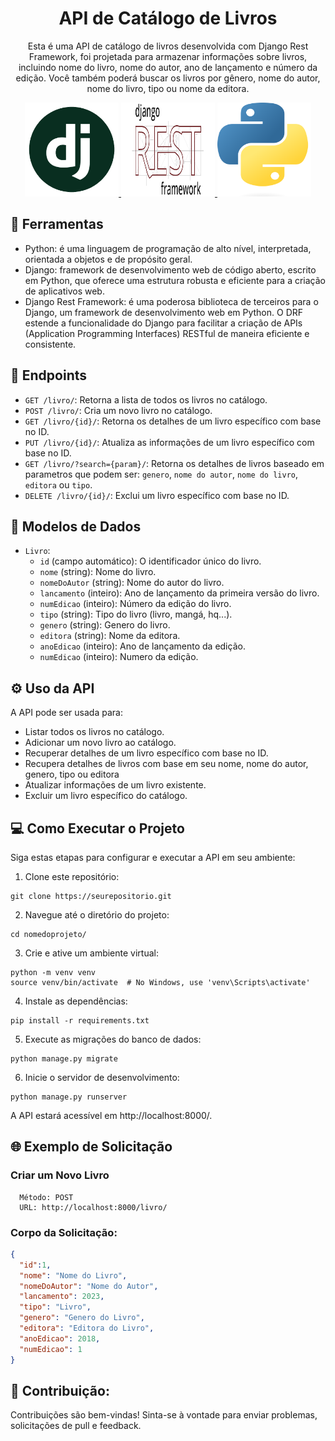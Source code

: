 <h1 align='center'> API de Catálogo de Livros </h1>

<p align='center'>Esta é uma API de catálogo de livros desenvolvida com Django Rest Framework, foi projetada para armazenar informações sobre livros, incluindo nome do livro, nome do autor, ano de lançamento e número da edição.
Você também poderá buscar os livros por gênero, nome do autor, nome do livro, tipo ou nome da editora.</p>

<div align='center'>
  <a href="https://www.djangoproject.com/" target="_blank">
      <img src="./img/django_logo.png" width="150" height="150" />
  </a>

  <a href="https://www.django-rest-framework.org/" target="_blank">
      <img src="./img/django_rest_logo.png" width="150" height="150" />
  </a>

  <a href="https://www.python.org/" target="_blank">
      <img src="./img/python_logo.png" width="150" height="150" />
  </a>
</div>

## 🔧 Ferramentas

-   Python: é uma linguagem de programação de alto nível, interpretada, orientada a objetos e de propósito geral.
-   Django: framework de desenvolvimento web de código aberto, escrito em Python, que oferece uma estrutura robusta e eficiente para a criação de aplicativos web.
-   Django Rest Framework: é uma poderosa biblioteca de terceiros para o Django, um framework de desenvolvimento web em Python. O DRF estende a funcionalidade do Django para facilitar a criação de APIs (Application Programming Interfaces) RESTful de maneira eficiente e consistente.

## 📍 Endpoints

- `GET /livro/`: Retorna a lista de todos os livros no catálogo.
- `POST /livro/`: Cria um novo livro no catálogo.
- `GET /livro/{id}/`: Retorna os detalhes de um livro específico com base no ID.
- `PUT /livro/{id}/`: Atualiza as informações de um livro específico com base no ID.
- `GET /livro/?search={param}/`: Retorna os detalhes de livros baseado em parametros que podem ser: `genero`, `nome do autor`, `nome do livro`, `editora` ou `tipo`.
- `DELETE /livro/{id}/`: Exclui um livro específico com base no ID.

## 📄 Modelos de Dados

- `Livro`:
  - `id` (campo automático): O identificador único do livro.
  - `nome` (string): Nome do livro.
  - `nomeDoAutor` (string): Nome do autor do livro.
  - `lancamento` (inteiro): Ano de lançamento da primeira versão do livro.
  - `numEdicao` (inteiro): Número da edição do livro.
  - `tipo` (string): Tipo do livro (livro, mangá, hq...).
  - `genero` (string): Genero do livro.
  - `editora` (string): Nome da editora.
  - `anoEdicao` (inteiro): Ano de lançamento da edição.
  - `numEdicao` (inteiro): Numero da edição.

## ⚙️ Uso da API

A API pode ser usada para:

- Listar todos os livros no catálogo.
- Adicionar um novo livro ao catálogo.
- Recuperar detalhes de um livro específico com base no ID.
- Recupera detalhes de livros com base em seu nome, nome do autor, genero, tipo ou editora
- Atualizar informações de um livro existente.
- Excluir um livro específico do catálogo.

## 💻 Como Executar o Projeto

Siga estas etapas para configurar e executar a API em seu ambiente:

1. Clone este repositório:

  ```shell
  git clone https://seurepositorio.git
  ```
2. Navegue até o diretório do projeto:

  ```shell
  cd nomedoprojeto/
  ```
3. Crie e ative um ambiente virtual:

  ```shell
  python -m venv venv
  source venv/bin/activate  # No Windows, use 'venv\Scripts\activate'
  ```
4. Instale as dependências:

  ```shell
  pip install -r requirements.txt
  ```
5. Execute as migrações do banco de dados:

  ```shell
  python manage.py migrate
  ```
6. Inicie o servidor de desenvolvimento:

  ```shell
  python manage.py runserver
  ```

A API estará acessível em http://localhost:8000/.

## 🌐 Exemplo de Solicitação

### Criar um Novo Livro

      Método: POST
      URL: http://localhost:8000/livro/

### Corpo da Solicitação:

```json
{
  "id":1,
  "nome": "Nome do Livro",
  "nomeDoAutor": "Nome do Autor",
  "lancamento": 2023,
  "tipo": "Livro",
  "genero": "Genero do Livro",
  "editora": "Editora do Livro",
  "anoEdicao": 2018,
  "numEdicao": 1
}
```

## 🙏 Contribuição:

Contribuições são bem-vindas! Sinta-se à vontade para enviar problemas, solicitações de pull e feedback.